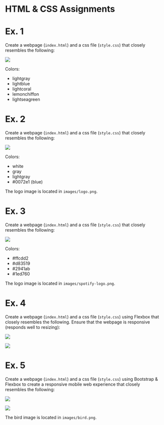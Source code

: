 # HTML & CSS Assignments

# Ex. 1 
Create a webpage (`index.html`) and a css file (`style.css`) that closely resembles the following:

![](./docs/ex1.png)

Colors:
- lightgray
- lightblue
- lightcoral
- lemonchiffon
- lightseagreen

# Ex. 2
Create a webpage (`index.html`) and a css file (`style.css`) that closely resembles the following:

![](./docs/ex2.png)

Colors:
- white
- gray
- lightgray
- #0072e1 (blue)

The logo image is located in `images/logo.png`.

# Ex. 3
Create a webpage (`index.html`) and a css file (`style.css`) that closely resembles the following:

![](./docs/ex3.png)

Colors:
- #ffcdd2
- #d83519
- #2941ab
- #1ed760

The logo image is located in `images/spotify-logo.png`.

# Ex. 4
Create a webpage (`index.html`) and a css file (`style.css`) using Flexbox that closely resembles the following.  Ensure that the webpage is responsive (responds well to resizing):

![](./docs/ex4.1.png)


![](./docs/ex4.2.png)

# Ex. 5
Create a webpage (`index.html`) and a css file (`style.css`) using Bootstrap & Flexbox to create a responsive mobile web experience that closely resembles the following:

![](./docs/ex5.2.png)


![](./docs/ex5.1.png)

The bird image is located in `images/bird.png`.
